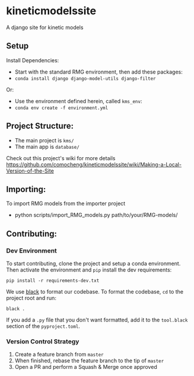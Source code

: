 # kineticmodelssite
A django site for kinetic models


## Setup
Install Dependencies:
- Start with the standard RMG environment, then add these packages:
- ```conda install django django-model-utils django-filter```

Or:
- Use the environment defined herein, called `kms_env`:
- ```conda env create -f environment.yml```


## Project Structure:
- The main project is `kms/`
- The main app is `database/`

Check out this project's wiki for more details
https://github.com/comocheng/kineticmodelssite/wiki/Making-a-Local-Version-of-the-Site

## Importing:
To import RMG models from the importer project
- python scripts/import_RMG_models.py path/to/your/RMG-models/

## Contributing:

### Dev Environment
To start contributing, clone the project and setup a conda environment.
Then activate the environment and `pip` install the dev requirements:

```pip install -r requirements-dev.txt```

We use [black](https://github.com/psf/black) to format our codebase.
To format the codebase, `cd` to the project root and run:

```black .```

If you add a `.py` file that you don't want formatted,
add it to the `tool.black` section of the `pyproject.toml`.

### Version Control Strategy
1. Create a feature branch from `master`
2. When finished, rebase the feature branch to the tip of `master`
3. Open a PR and perform a Squash & Merge once approved
